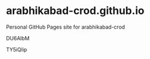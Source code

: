 # arabhikabad-crod.github.io
Personal GitHub Pages site for arabhikabad-crod


























DU6AlbM

TY5iQIip
